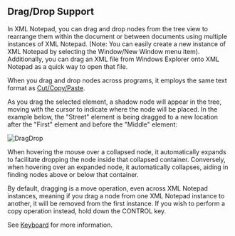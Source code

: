 ## Drag/Drop Support

In XML Notepad, you can drag and drop nodes from the tree view to rearrange them within the document or between documents using multiple instances of XML Notepad. (Note: You can easily create a new instance of XML Notepad by selecting the Window/New Window menu item). Additionally, you can drag an XML file from Windows Explorer onto XML Notepad as a quick way to open that file.

When you drag and drop nodes across programs, it employs the same text format as [Cut/Copy/Paste](clipboard.md).

As you drag the selected element, a shadow node will appear in the tree, moving with the cursor to indicate where the node will be placed. In the example below, the "Street" element is being dragged to a new location after the "First" element and before the "Middle" element:

![DragDrop](../assets/images/dragdrop.jpg)

When hovering the mouse over a collapsed node, it automatically expands to facilitate dropping the node inside that collapsed container. Conversely, when hovering over an expanded node, it automatically collapses, aiding in finding nodes above or below that container.

By default, dragging is a move operation, even across XML Notepad instances, meaning if you drag a node from one XML Notepad instance to another, it will be removed from the first instance. If you wish to perform a copy operation instead, hold down the CONTROL key.

See [Keyboard](keyboard.md) for more information.
